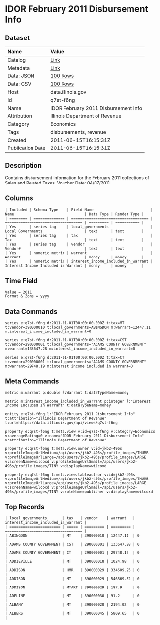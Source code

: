 # IDOR February 2011 Disbursement Info

## Dataset

| Name | Value |
| :--- | :---- |
| Catalog | [Link](https://catalog.data.gov/dataset/idor-february-2011-disbursement-info-f586c) |
| Metadata | [Link](https://data.illinois.gov/api/views/q7st-f6ng) |
| Data: JSON | [100 Rows](https://data.illinois.gov/api/views/q7st-f6ng/rows.json?max_rows=100) |
| Data: CSV | [100 Rows](https://data.illinois.gov/api/views/q7st-f6ng/rows.csv?max_rows=100) |
| Host | data.illinois.gov |
| Id | q7st-f6ng |
| Name | IDOR February 2011 Disbursement Info |
| Attribution | Illinois Department of Revenue |
| Category | Economics |
| Tags | disbursements, revenue |
| Created | 2011-06-15T16:15:31Z |
| Publication Date | 2011-06-15T16:15:31Z |

## Description

Contains disbursement information for the February 2011 collections of Sales and Related Taxes. Voucher Date: 04/07/2011

## Columns

```ls
| Included | Schema Type    | Field Name                          | Name                                | Data Type | Render Type |
| ======== | ============== | =================================== | =================================== | ========= | =========== |
| Yes      | series tag     | local_governments                   | Local Governments                   | text      | text        |
| Yes      | series tag     | tax                                 | Tax                                 | text      | text        |
| Yes      | series tag     | vendor                              | Vendor#                             | text      | text        |
| Yes      | numeric metric | warrant                             | Warrant                             | money     | money       |
| Yes      | numeric metric | interest_income_included_in_warrant | Interest Income Included in Warrant | money     | money       |
```

## Time Field

```ls
Value = 2011
Format & Zone = yyyy
```

## Data Commands

```ls
series e:q7st-f6ng d:2011-01-01T00:00:00.000Z t:tax=MT t:vendor=390000010 t:local_governments=ABINGDON m:warrant=12447.11 m:interest_income_included_in_warrant=0

series e:q7st-f6ng d:2011-01-01T00:00:00.000Z t:tax=CST t:vendor=290000001 t:local_governments="ADAMS COUNTY GOVERNMENT" m:warrant=133647.28 m:interest_income_included_in_warrant=0

series e:q7st-f6ng d:2011-01-01T00:00:00.000Z t:tax=CT t:vendor=290000001 t:local_governments="ADAMS COUNTY GOVERNMENT" m:warrant=29748.19 m:interest_income_included_in_warrant=0
```

## Meta Commands

```ls
metric m:warrant p:double l:Warrant t:dataTypeName=money

metric m:interest_income_included_in_warrant p:integer l:"Interest Income Included in Warrant" t:dataTypeName=money

entity e:q7st-f6ng l:"IDOR February 2011 Disbursement Info" t:attribution="Illinois Department of Revenue" t:url=https://data.illinois.gov/api/views/q7st-f6ng

property e:q7st-f6ng t:meta.view v:id=q7st-f6ng v:category=Economics v:averageRating=0 v:name="IDOR February 2011 Disbursement Info" v:attribution="Illinois Department of Revenue"

property e:q7st-f6ng t:meta.view.owner v:id=jkb2-496s v:profileImageUrlMedium=/api/users/jkb2-496s/profile_images/THUMB v:profileImageUrlLarge=/api/users/jkb2-496s/profile_images/LARGE v:screenName=wilcoxd v:profileImageUrlSmall=/api/users/jkb2-496s/profile_images/TINY v:displayName=wilcoxd

property e:q7st-f6ng t:meta.view.tableauthor v:id=jkb2-496s v:profileImageUrlMedium=/api/users/jkb2-496s/profile_images/THUMB v:profileImageUrlLarge=/api/users/jkb2-496s/profile_images/LARGE v:screenName=wilcoxd v:profileImageUrlSmall=/api/users/jkb2-496s/profile_images/TINY v:roleName=publisher v:displayName=wilcoxd
```

## Top Records

```ls
| local_governments       | tax   | vendor    | warrant   | interest_income_included_in_warrant | 
| ======================= | ===== | ========= | ========= | =================================== | 
| ABINGDON                | MT    | 390000010 | 12447.11  | 0                                   | 
| ADAMS COUNTY GOVERNMENT | CST   | 290000001 | 133647.28 | 0                                   | 
| ADAMS COUNTY GOVERNMENT | CT    | 290000001 | 29748.19  | 0                                   | 
| ADDIEVILLE              | MT    | 390000018 | 1024.98   | 0                                   | 
| ADDISON                 | HMR   | 390000029 | 334609.25 | 0                                   | 
| ADDISON                 | MT    | 390000029 | 546869.52 | 0                                   | 
| ADDISON                 | MTART | 390000029 | 187.9     | 0                                   | 
| ADELINE                 | MT    | 390000030 | 91.2      | 0                                   | 
| ALBANY                  | MT    | 390000020 | 2194.02   | 0                                   | 
| ALBERS                  | MT    | 390000045 | 5809.65   | 0                                   | 
```
